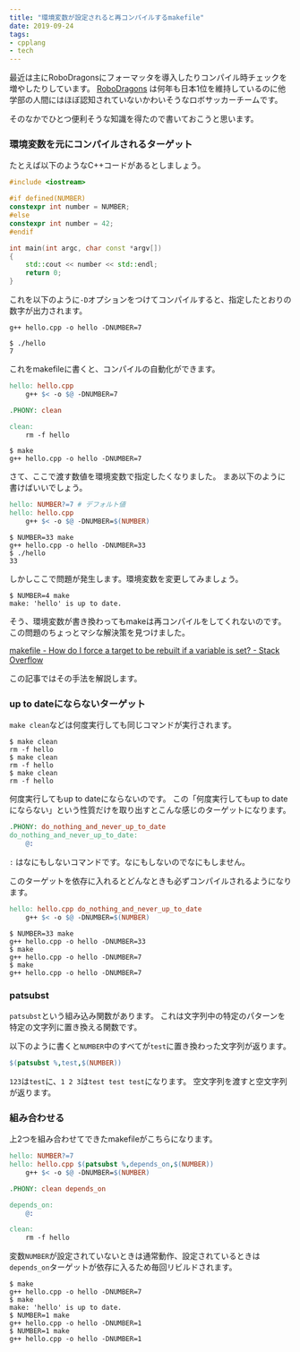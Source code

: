 ```yaml
---
title: "環境変数が設定されると再コンパイルするmakefile"
date: 2019-09-24
tags:
- cpplang
- tech
---
```


最近は主にRoboDragonsにフォーマッタを導入したりコンパイル時チェックを増やしたりしています。
[RoboDragons](https://robodragons.github.io/)
は何年も日本1位を維持しているのに他学部の人間にはほぼ認知されていないかわいそうなロボサッカーチームです。

そのなかでひとつ便利そうな知識を得たので書いておこうと思います。

### 環境変数を元にコンパイルされるターゲット

たとえば以下のようなC++コードがあるとしましょう。

```cpp
#include <iostream>

#if defined(NUMBER)
constexpr int number = NUMBER;
#else
constexpr int number = 42;
#endif

int main(int argc, char const *argv[])
{
    std::cout << number << std::endl;
    return 0;
}
```

これを以下のように`-D`オプションをつけてコンパイルすると、指定したとおりの数字が出力されます。

```
g++ hello.cpp -o hello -DNUMBER=7
```

```console
$ ./hello 
7
```

これをmakefileに書くと、コンパイルの自動化ができます。

```makefile
hello: hello.cpp
	g++ $< -o $@ -DNUMBER=7

.PHONY: clean

clean:
	rm -f hello
```

```console
$ make
g++ hello.cpp -o hello -DNUMBER=7
```

さて、ここで渡す数値を環境変数で指定したくなりました。
まあ以下のように書けばいいでしょう。

```makefile
hello: NUMBER?=7 # デフォルト値
hello: hello.cpp
	g++ $< -o $@ -DNUMBER=$(NUMBER)
```

```console
$ NUMBER=33 make
g++ hello.cpp -o hello -DNUMBER=33
$ ./hello 
33
```

しかしここで問題が発生します。環境変数を変更してみましょう。

```console
$ NUMBER=4 make
make: 'hello' is up to date.
```

そう、環境変数が書き換わってもmakeは再コンパイルをしてくれないのです。
この問題のちょっとマシな解決策を見つけました。

[makefile - How do I force a target to be rebuilt if a variable is set? - Stack Overflow](https://stackoverflow.com/questions/26145267/how-do-i-force-a-target-to-be-rebuilt-if-a-variable-is-set)

この記事ではその手法を解説します。

### up to dateにならないターゲット

`make clean`などは何度実行しても同じコマンドが実行されます。

```console
$ make clean
rm -f hello
$ make clean
rm -f hello
$ make clean
rm -f hello
```

何度実行してもup to dateにならないのです。
この「何度実行してもup to dateにならない」という性質だけを取り出すとこんな感じのターゲットになります。

```makefile
.PHONY: do_nothing_and_never_up_to_date
do_nothing_and_never_up_to_date:
    @:
```

`:` はなにもしないコマンドです。なにもしないのでなにもしません。

このターゲットを依存に入れるとどんなときも必ずコンパイルされるようになります。

```makefile
hello: hello.cpp do_nothing_and_never_up_to_date
	g++ $< -o $@ -DNUMBER=$(NUMBER)
```

```console
$ NUMBER=33 make
g++ hello.cpp -o hello -DNUMBER=33
$ make
g++ hello.cpp -o hello -DNUMBER=7
$ make
g++ hello.cpp -o hello -DNUMBER=7
```

### patsubst

`patsubst`という組み込み関数があります。
これは文字列中の特定のパターンを特定の文字列に置き換える関数です。

以下のように書くと`NUMBER`中のすべてが`test`に置き換わった文字列が返ります。

```makefile
$(patsubst %,test,$(NUMBER))
```

`123`は`test`に、`1 2 3`は`test test test`になります。
空文字列を渡すと空文字列が返ります。

### 組み合わせる

上2つを組み合わせてできたmakefileがこちらになります。

```makefile
hello: NUMBER?=7
hello: hello.cpp $(patsubst %,depends_on,$(NUMBER))
	g++ $< -o $@ -DNUMBER=$(NUMBER)

.PHONY: clean depends_on

depends_on:
    @:

clean:
	rm -f hello
```

変数`NUMBER`が設定されていないときは通常動作、設定されているときは`depends_on`ターゲットが依存に入るため毎回リビルドされます。

```console
$ make
g++ hello.cpp -o hello -DNUMBER=7
$ make
make: 'hello' is up to date.
$ NUMBER=1 make
g++ hello.cpp -o hello -DNUMBER=1
$ NUMBER=1 make
g++ hello.cpp -o hello -DNUMBER=1
```

